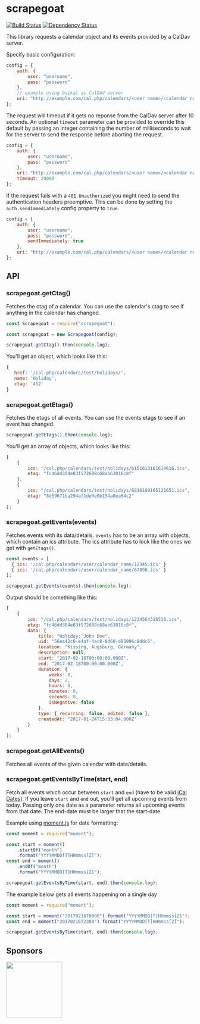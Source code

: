 # scrapegoat

[![Build Status](https://travis-ci.com/peerigon/scrapegoat.svg?branch=master)](https://travis-ci.com/peerigon/scrapegoat)
[![Dependency Status](https://david-dm.org/peerigon/scrapegoat.svg)](https://david-dm.org/peerigon/scrapegoat)

This library requests a calendar object and its events provided by a CalDav server.

Specify basic configuration:

```javascript
config = {
    auth: {
        user: "username",
        pass: "password"
    },
    // example using baikal as CalDAV server
    uri: "http://example.com/cal.php/calendars/<user name>/<calendar name>"
};
```

The request will timeout if it gets no reponse from the CalDav server after 10 seconds.
An optional `timeout` parameter can be provided to override this default by passing an integer containing the number of milliseconds to wait for the server to send the response before aborting the request.

```javascript
config = {
    auth: {
        user: "username",
        pass: "password"
    },
    uri: "http://example.com/cal.php/calendars/<user name>/<calendar name>",
    timeout: 20000
};
```

If the request fails with a `401 Unauthorized` you might need to send the authentication headers preemptive.
This can be done by setting the `auth.sendImmediately` config property to `true`.

```javascript
config = {
    auth: {
        user: "username",
        pass: "password",
        sendImmediately: true
    },
    uri: "http://example.com/cal.php/calendars/<user name>/<calendar name>"
};
```

## API

### scrapegoat.getCtag()

Fetches the ctag of a calendar. You can use the calendar's ctag to see if anything in the calendar has changed.

```javascript
const Scrapegoat = require("scrapegoat");

const scrapegoat = new Scrapegoat(config);

scrapegoat.getCtag().then(console.log);
```

You'll get an object, which looks like this:

```javascript
{
   href: '/cal.php/calendars/test/holidays/',
   name: 'Holiday',
   ctag: '452'
}
```

### scrapegoat.getEtags()

Fetches the etags of all events. You can use the events etags to see if an event has changed.

```javascript
scrapegoat.getEtags().then(console.log);
```

You'll get an array of objects, which looks like this:

```javascript
[
    {
        ics: "/cal.php/calendars/test/holidays/6151613161614616.ics",
        etag: "fc46dd304e83f572688c68ab63816c8f"
    },
    {
        ics: "/cal.php/calendars/test/holidays/6816189165131651.ics",
        etag: "8d59671ba294af1de0e0b154a8ea64c2"
    }
];
```

### scrapegoat.getEvents(events)

Fetches events with its data/details. `events` has to be an array with objects, which contain an ics attribute. The ics attribute has to look like the ones we get with `getEtags()`.

```javascript
const events = [
  { ics: '/cal.php/calendars/user/calendar_name/12345.ics' }
  { ics: '/cal.php/calendars/user/calendar_name/67890.ics' }
];

scrapegoat.getEvents(events).then(console.log);
```

Output should be something like this:

```javascript
[
    {
        ics: "/cal.php/calendars/test/holidays/1234564316516.ics",
        etag: "fc46dd304e83f572688c68ab63816c8f",
        data: {
            title: "Holiday: John Doe",
            uid: "56ea42c0-e4af-4ac8-8d60-d95996c9ddc5",
            location: "Kissing, Augsburg, Germany",
            description: null,
            start: "2017-02-16T00:00:00.000Z",
            end: "2017-02-18T00:00:00.000Z",
            duration: {
                weeks: 0,
                days: 2,
                hours: 0,
                minutes: 0,
                seconds: 0,
                isNegative: false
            },
            type: { recurring: false, edited: false },
            createdAt: "2017-01-24T15:33:04.000Z"
        }
    }
];
```

### scrapegoat.getAllEvents()

Fetches all events of the given calendar with data/details.

### scrapegoat.getEventsByTime(start, end)

Fetch all events which occur between `start` and `end` (have to be valid [iCal Dates](http://www.kanzaki.com/docs/ical/dateTime.html)).
If you leave `start` and `end` out, you'll get all upcoming events from today.
Passing only one date as a parameter returns all upcoming events from that date.
The end-date must be larger that the start-date.

Example using [moment.js](http://momentjs.com/) for date formatting:

```javascript
const moment = require("moment");

const start = moment()
    .startOf("month")
    .format("YYYYMMDD[T]HHmmss[Z]");
const end = moment()
    .endOf("month")
    .format("YYYYMMDD[T]HHmmss[Z]");

scrapegoat.getEventsByTime(start, end).then(console.log);
```

The example below gets all events happening on a single day

```javascript
const moment = require("moment");

const start = moment("20170216T0000").format("YYYYMMDD[T]HHmmss[Z]");
const end = moment("20170216T2300").format("YYYYMMDD[T]HHmmss[Z]");

scrapegoat.getEventsByTime(start, end).then(console.log);
```

## Sponsors

[<img src="https://assets.peerigon.com/peerigon/logo/peerigon-logo-flat-spinat.png" width="150" />](https://peerigon.com)
